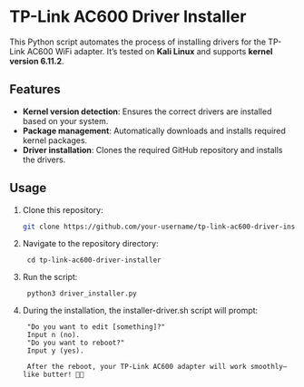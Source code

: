 # TP-Link AC600 Driver Installer

This Python script automates the process of installing drivers for the TP-Link AC600 WiFi adapter. It’s tested on **Kali Linux** and supports **kernel version 6.11.2**.

## Features
- **Kernel version detection**: Ensures the correct drivers are installed based on your system.
- **Package management**: Automatically downloads and installs required kernel packages.
- **Driver installation**: Clones the required GitHub repository and installs the drivers.

## Usage
1. Clone this repository:
   ```bash
   git clone https://github.com/your-username/tp-link-ac600-driver-installer.git

2. Navigate to the repository directory:
   ```
    cd tp-link-ac600-driver-installer

3. Run the script:
   ```
    python3 driver_installer.py

4. During the installation, the installer-driver.sh script will prompt:
   ``` 
    "Do you want to edit [something]?"
    Input n (no).
    "Do you want to reboot?"
    Input y (yes).
    
    After the reboot, your TP-Link AC600 adapter will work smoothly—like butter! 🧈🎉
